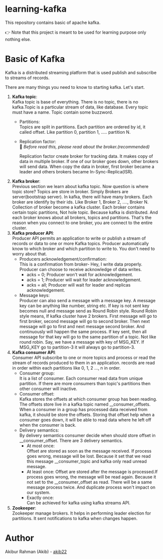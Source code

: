 # learning-kafka

This repository contains basic of apache kafka.

👉 Note that this project is meant to be used for learning purpose only nothing else.
# Basic of Kafka
Kafka is a distributed streaming platform that is used publish and subscribe to streams of records.

There are many things you need to know to starting kafka. Let's start.

1. **Kafka topic**:  
Kafka topic is base of everything. There is no topic, there is no kafka.Topic is a particular stream of data, like database. Every topic must have a name. Topic contain some buzzword.
    - Partitions:   
    Topics are split in partitions. Each partition are ordered by id, it called offset. Like partition 0, partition 1, ..... partition N.
    - Replication factor:  
      🙏 *Before read this, please read about the broker.(recommended)* 

      Replication factor create broker for tracking data. It makes copy of data in multiple broker. If one of our broker goes down, other brokers will send data. When copy the data in broker, first broker became a leader and others brokers became In-Sync-Replica(ISR).
2. **Kafka broker**:    
 Previous section we learn about kafka topic. Now question is where topic store? Topics are store in broker. Simply Brokers are server(bootstrap server). In kafka, there will have many brokers. Each broker are identify by their ids. Like Broker 1, Broker 2, ...., Broker N. Collection of broker become a kafka cluster. Each broker contains certain topic partitions, Not hole topic. Because kafka is distributed. And each broker knows about all brokers, topics and partitions. That's the reason when you connect to one broker, you are connect to the entire cluster.
  3. **Kafka producer API**:   
 Producer API permits an application to write or publish a stream of records or data to one or more Kafka topics. Producer automatically know to which broker and which partition to write to. You don't need to worry about that.
     - Producers acknowledgement/confirmation:  
     This is a confirmation from broker- Hey, I write data properly. Producer can choose to receive acknowledge of data writes.
         - acks = 0; Producer won't wait for acknowledgement.
         - acks = 1; Producer will wait for leader acknowledgement.
         - acks = all; Producer will wait for leader and replicas acknowledgement.
     - Message keys:  
     Producer can also send a message with a message key. A message key can be anything like number, string etc. If key is not sent key becomes null and message send as Round Robin style. Round Robin style means, If kafka cluster have 2 brokers. First message will go to first broker, second message will go to second broker. Then next message will go to first and next message second broker. And continuously will happen the same process. If key sent, then all message for that key will go to the same partition of a topic. Not like round robin. Say, we have a message with key of MSG_KEY. If MSG_KEY go to partition-3 it will always go to partition-3.
  4. **Kafka consumer API**:   
  Consumer API subscribe to one or more topics and process or read the stream of records produced to them in an application. records are read in order within each partitions like 0, 1, 2 ..., n in order.
       - Consumer group:  
       It is a list of consumer. Each consumer read data from unique partition. If there are more consumers than topic's partitions then other consumer will inactive.
       - Consumer offset:    
       Kafka stores the offsets at which consumer group has been reading. The offsets store live in a kafka topic named __consumer_offsets. When a consumer in a group has processed data received from kafka, it should be store the offsets. Storing that offset help when a consumer goes down, it will be able to read data where he left off when the consumer is back.
       - Delivery semantics:  
        By delivery semantics consumer decide when should store offset in __consumer_offset. There are 3 delivery semantics.
         - At most once:  
         Offset are stored as soon as the message received. If process goes wrong, message will be lost. Because it set that we read this message __consumer_topic and kafka only read unread message.
         - At least once: 
         Offset are stored after the message is processed.If process goes wrong, the message will be read again. Because it not set to the __consumer_offset as read. There will be a same message process twice. And duplicate process won't impact on our system.
         - Exactly once:  
         Can be achieved for kafka using kafka streams API. 
5. **Zookeeper**:   
Zookeeper manage brokers. It helps in performing leader election for partitions. It sent notifications to kafka when changes happen.
# Author 
Akibur Rahman (Akib) - [akib22](https://github.com/akib22)